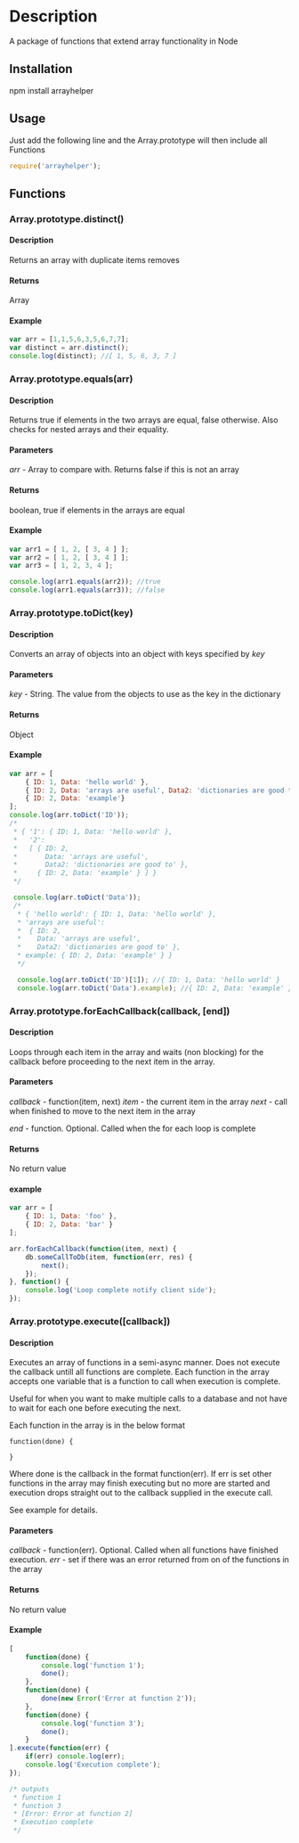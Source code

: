 # Description

A package of functions that extend array functionality in Node

## Installation

npm install arrayhelper

## Usage
Just add the following line and the Array.prototype will then include all Functions

```javascript
require('arrayhelper');
```

## Functions

### Array.prototype.distinct()
#### Description
Returns an array with duplicate items removes

#### Returns
Array

#### Example

```javascript
var arr = [1,1,5,6,3,5,6,7,7];
var distinct = arr.distinct();
console.log(distinct); //[ 1, 5, 6, 3, 7 ]
```

### Array.prototype.equals(arr)
#### Description
Returns true if elements in the two arrays are equal, false otherwise. Also
checks for nested arrays and their equality.

#### Parameters
*arr* - Array to compare with. Returns false if this is not an array

#### Returns
boolean, true if elements in the arrays are equal

#### Example

```javascript
var arr1 = [ 1, 2, [ 3, 4 ] ];
var arr2 = [ 1, 2, [ 3, 4 ] ];
var arr3 = [ 1, 2, 3, 4 ];

console.log(arr1.equals(arr2)); //true
console.log(arr1.equals(arr3)); //false
```

### Array.prototype.toDict(key)
#### Description
Converts an array of objects into an object with keys specified by *key*

#### Parameters
*key* - String. The value from the objects to use as the key in the dictionary

#### Returns
Object

#### Example

```javascript
var arr = [
	{ ID: 1, Data: 'hello world' },
	{ ID: 2, Data: 'arrays are useful', Data2: 'dictionaries are good to' },
	{ ID: 2, Data: 'example'}
];
console.log(arr.toDict('ID'));
/*
 * { '1': { ID: 1, Data: 'hello world' },
 *   '2':
 *   [ { ID: 2,
 *       Data: 'arrays are useful',
 *       Data2: 'dictionaries are good to' },
 *     { ID: 2, Data: 'example' } ] } 
 */

 console.log(arr.toDict('Data'));
 /*
  * { 'hello world': { ID: 1, Data: 'hello world' },
  * 'arrays are useful':
  *  { ID: 2,
  *    Data: 'arrays are useful',
  *    Data2: 'dictionaries are good to' },
  * example: { ID: 2, Data: 'example' } }
  */

  console.log(arr.toDict('ID')[1]); //{ ID: 1, Data: 'hello world' }
  console.log(arr.toDict('Data').example); //{ ID: 2, Data: 'example' }
```

### Array.prototype.forEachCallback(callback, [end])
#### Description
Loops through each item in the array and waits (non blocking) for the callback before 
proceeding to the next item in the array.

#### Parameters
*callback* - function(item, next)
                 *item* - the current item in the array
			     *next* - call when finished to move to the next item in the array

*end* - function. Optional. Called when the for each loop is complete

#### Returns
No return value

#### example

```javascript
var arr = [
	{ ID: 1, Data: 'foo' },
	{ ID: 2, Data: 'bar' }
];

arr.forEachCallback(function(item, next) {
	db.someCallToDb(item, function(err, res) {
		next();
	});
}, function() {
	console.log('Loop complete notify client side');
});
```

### Array.prototype.execute([callback])
#### Description
Executes an array of functions in a semi-async manner. Does not execute
the callback untill all functions are complete. Each function in the array
accepts one variable that is a function to call when execution is complete.

Useful for when you want to make multiple calls to a database and not have
to wait for each one before executing the next.

Each function in the array is in the below format
```
function(done) {

}
```
Where done is the callback in the format function(err). If err is set other 
functions in the array may finish executing but no more are started and
execution drops straight out to the callback supplied in the execute call.

See example for details.

#### Parameters
*callback* - function(err). Optional. Called when all functions have finished execution.
                 *err* - set if there was an error returned from on of the 
				         functions in the array

#### Returns
No return value

#### Example

```javascript
[
	function(done) {
		console.log('function 1');
		done();
	},
	function(done) {
		done(new Error('Error at function 2'));
	},
	function(done) {
		console.log('function 3');
		done();
	}
].execute(function(err) {
	if(err) console.log(err);
	console.log('Execution complete');
});

/* outputs
 * function 1
 * function 3
 * [Error: Error at function 2]
 * Execution complete
 */
```